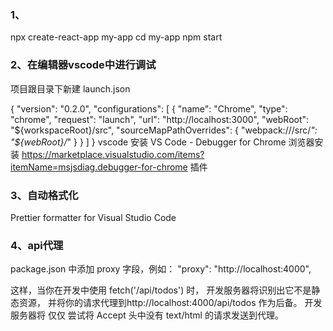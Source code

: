 ### 1、
npx create-react-app my-app
cd my-app
npm start

### 2、在编辑器vscode中进行调试

项目跟目录下新建 launch.json

{
  "version": "0.2.0",
  "configurations": [
    {
      "name": "Chrome",
      "type": "chrome",
      "request": "launch",
      "url": "http://localhost:3000",
      "webRoot": "${workspaceRoot}/src",
      "sourceMapPathOverrides": {
        "webpack:///src/*": "${webRoot}/*"
      }
    }
  ]
}
vscode 安装 VS Code - Debugger for Chrome
浏览器安装 https://marketplace.visualstudio.com/items?itemName=msjsdiag.debugger-for-chrome 插件

### 3、自动格式化
Prettier formatter for Visual Studio Code

###  4、api代理
package.json 中添加 proxy 字段，例如：
"proxy": "http://localhost:4000",

这样，当你在开发中使用 fetch('/api/todos') 时，
开发服务器将识别出它不是静态资源，
并将你的请求代理到http://localhost:4000/api/todos 作为后备。
开发服务器将 仅仅 尝试将 Accept 头中没有 text/html 的请求发送到代理。
